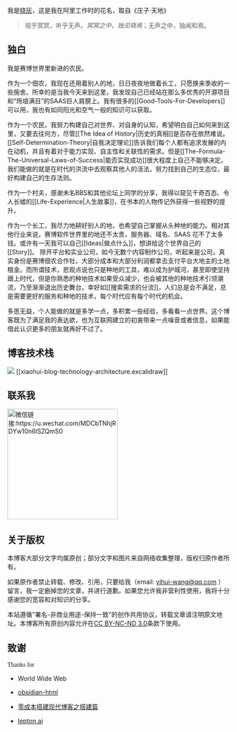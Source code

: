 
我是[晓灰](https://istarwyh.github.io/resume-it/)，这是我在阿里工作时的花名，取自《庄子·天地》
>视乎冥冥，听乎无声。_冥冥之中_，_独见晓焉_；无声之中，独闻和焉。

## 独白
我是赛博世界里新进的农民。

作为一个佃农，我现在还用着别人的地，日日夜夜地做着长工，只愿换来季收的一些施舍。所幸的是当我今天来到这里，我发现自己已经站在那么多优秀的开源项目和“玲琅满目”的SAAS巨人肩膀上。我有很多的[[Good-Tools-For-Developers]]可以用，我也有如同阳光和空气一般的知识可以获取。


作为一个农民，我努力构建自己对世界、对自身的认知，希望明白自己如何来到这里，又要去往何方，尽管[[The Idea of History|历史的真相]]是否存在依然难说。[[Self-Determination-Theory|自我决定理论]]告诉我们每个人都有追求发展的内在动机，并且有着对于能力实现、自主性和关联性的需求。但是[[The-Formula-The-Universal-Laws-of-Success|能否实现成功]]很大程度上自己不能够决定。我们能做的就是在时代的洪流中去观察其他人的活法，努力找到自己的生态位，最好构建自己的生存法则。

作为一个村夫，感谢未名BBS和其他论坛上同学的分享，我得以窥见千奇百态、令人长嘘的[[Life-Experience|人生故事]]，在书本的人物传记外获得一些视野的提升。

作为一个长工，我尽力地耕好别人的地，也希望自己掌握从头种地的能力。相对其他行业来说，赛博软件世界里的地还不太贵，服务器、域名、SAAS 花不了太多钱。或许有一天我可以自己[[Ideas|做点什么]]，想讲给这个世界自己的[[Story]]。
除开平台和实业公司，如今无数个内容制作公司，听起来是公司，真实身份是赛博佃农合作社，大部分成本和大部分利润都拿去支付平台大地主的土地租金。而所谓技术，悲观点说也只是种地的工具，难以成为护城河，甚至即使坚持跟上时代，但是你熟悉的种地技术如果受众减少，也会被其他的种地技术引领潮流，乃至渐渐退出历史舞台。幸好如[[搜索需求的分流]]，人们总是会不满足，总是需要更好的服务和种地的技术，每个时代应有每个时代的机会。

多思无益，个人能做的就是多学一点，多积累一些经验，多看看一点世界。这个博客既为了满足我的表达欲，也为互联网建立的初衷带来一点噪音或者信息，如果能借此认识更多的朋友就再好不过了。

## 博客技术栈
![](https://xiaohui-zhangjiakou.oss-cn-zhangjiakou.aliyuncs.com/image/202401012244710.png)
[[xiaohui-blog-technology-architecture.excalidraw]]

## 联系我
<img src="https://xiaohui-zhangjiakou.oss-cn-zhangjiakou.aliyuncs.com/image/202401141955805.png" alt="微信链接:https://u.wechat.com/MDCbTNhjRDYw10n6lSZQmS0" width="250" height="250">

## 关于版权
本博客大部分文字均属原创；部分文字和图片来自网络收集整理，版权归原作者所有。

如果原作者禁止转载、修改、引用，只要给我（email: yihui-wang@qq.com ）留言，我一定删掉您的文章，并进行道歉。如果您允许我非营利性使用，我将十分感谢您的宽容和对知识的分享。

本站遵循"署名-非商业用途-保持一致"的创作共用协议，转载文章请注明原文地址。本博客所有原创内容允许在[CC BY-NC-ND 3.0](https://creativecommons.org/licenses/by-nc-nd/2.5/cn/)条款下使用。

## 致谢

<span style="font-family: cursive">Thanks for

- World Wide Web

- [obsidian-html](https://github.com/obsidian-html/obsidian-html)

- [零成本搭建现代博客之搭建篇](https://www.bmpi.dev/dev/guide-to-setup-blog-site-with-zero-cost/1/)

- [lepton.ai](https://www.lepton.ai/playground/artistic?mode=qr-code)

</span>